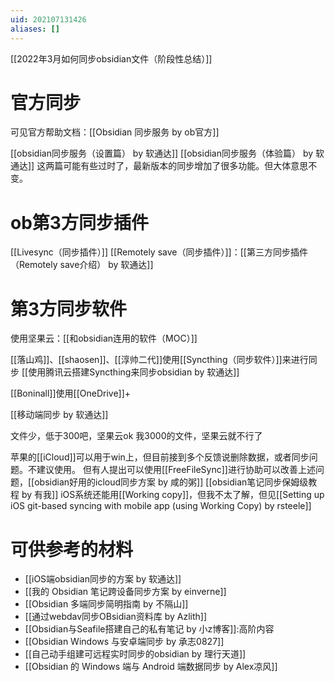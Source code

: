 ```yaml
---
uid: 202107131426
aliases: []
---
```

[[2022年3月如何同步obsidian文件（阶段性总结）]]

# 官方同步
可见官方帮助文档：[[Obsidian 同步服务 by ob官方]]

[[obsidian同步服务（设置篇） by 软通达]]
[[obsidian同步服务（体验篇） by 软通达]]
这两篇可能有些过时了，最新版本的同步增加了很多功能。但大体意思不变。

# ob第3方同步插件
[[Livesync（同步插件）]]
[[Remotely save（同步插件）]]：[[第三方同步插件（Remotely save介绍） by 软通达]]

# 第3方同步软件
使用坚果云：[[和obsidian连用的软件（MOC）]]

[[落山鸡]]、[[shaosen]]、[[淳帅二代]]使用[[Syncthing（同步软件）]]来进行同步
[[使用腾讯云搭建Syncthing来同步obsidian by 软通达]]

[[Boninall]]使用[[OneDrive]]+

[[移动端同步 by 软通达]]

文件少，低于300吧，坚果云ok
我3000的文件，坚果云就不行了

苹果的[[iCloud]]可以用于win上，但目前接到多个反馈说删除数据，或者同步问题。不建议使用。
但有人提出可以使用[[FreeFileSync]]进行协助可以改善上述问题，[[obsidian好用的icloud同步方案 by 咸的粥]]
[[obsidian笔记同步保姆级教程 by 有我]]
iOS系统还能用[[Working copy]]，但我不太了解，但见[[Setting up iOS git-based syncing with mobile app (using Working Copy) by rsteele]]
# 可供参考的材料
- [[iOS端obsidian同步的方案 by 软通达]]
- [[我的 Obsidian 笔记跨设备同步方案 by einverne]]
- [[Obsidian 多端同步简明指南 by 不隔山]]
- [[通过webdav同步OBsidian资料库 by Azlith]]
- [[Obsidian与Seafile搭建自己的私有笔记 by 小z博客]]:高阶内容
- [[Obsidian Windows 与安卓端同步 by 承志0827]]
- [[自己动手组建可远程实时同步的obsidian by 理行天道]]
- [[Obsidian 的 Windows 端与 Android 端数据同步 by Alex凉风]]